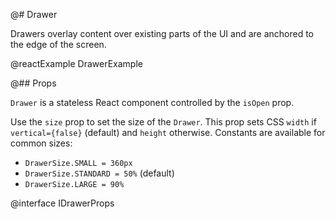 @# Drawer

Drawers overlay content over existing parts of the UI and are anchored to the edge of the screen.

@reactExample DrawerExample

@## Props

`Drawer` is a stateless React component controlled by the `isOpen` prop.

Use the `size` prop to set the size of the `Drawer`. This prop sets CSS `width` if `vertical={false}` (default) and `height` otherwise. Constants are available for common sizes:

- `DrawerSize.SMALL = 360px`
- `DrawerSize.STANDARD = 50%` (default)
- `DrawerSize.LARGE = 90%`

@interface IDrawerProps
